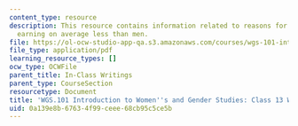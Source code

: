 ```yaml
---
content_type: resource
description: This resource contains information related to reasons for American women
  earning on average less than men.
file: https://ol-ocw-studio-app-qa.s3.amazonaws.com/courses/wgs-101-introduction-to-womens-and-gender-studies-fall-2014/0a139e8b67634f99ceee68cb95c5ce5b_MITWGS_101F14_InClass13.pdf
file_type: application/pdf
learning_resource_types: []
ocw_type: OCWFile
parent_title: In-Class Writings
parent_type: CourseSection
resourcetype: Document
title: 'WGS.101 Introduction to Women''s and Gender Studies: Class 13 Writing'
uid: 0a139e8b-6763-4f99-ceee-68cb95c5ce5b
---
```

